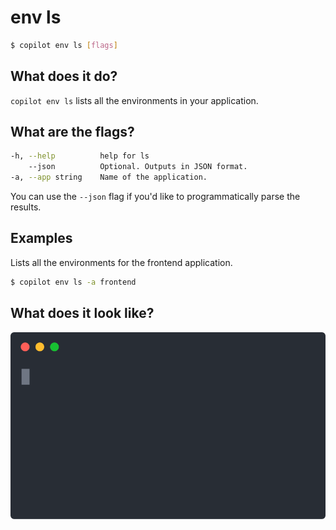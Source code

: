 # env ls
```bash
$ copilot env ls [flags]
```

## What does it do?
`copilot env ls` lists all the environments in your application.

## What are the flags?
```bash
-h, --help          help for ls
    --json          Optional. Outputs in JSON format.
-a, --app string    Name of the application.
```
You can use the `--json` flag if you'd like to programmatically parse the results.

## Examples
Lists all the environments for the frontend application.
```bash
$ copilot env ls -a frontend
```

## What does it look like?

![Running copilot env ls](https://raw.githubusercontent.com/kohidave/copilot-demos/master/env-ls.svg?sanitize=true)